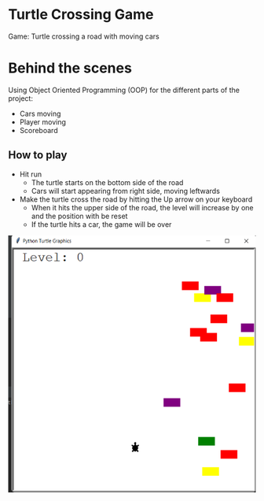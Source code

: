 # Turtle Crossing Game

Game: Turtle crossing a road with moving cars

# Behind the scenes

Using Object Oriented Programming (OOP) for the different parts of the project:
- Cars moving
- Player moving
- Scoreboard

## How to play

- Hit run 
  - The turtle starts on the bottom side of the road 
  - Cars will start appearing from right side, moving leftwards
- Make the turtle cross the road by hitting the Up arrow on your keyboard
  - When it hits the upper side of the road, the level will increase by one and the position with be reset 
  - If the turtle hits a car, the game will be over

![img_1.png](img_1.png)
